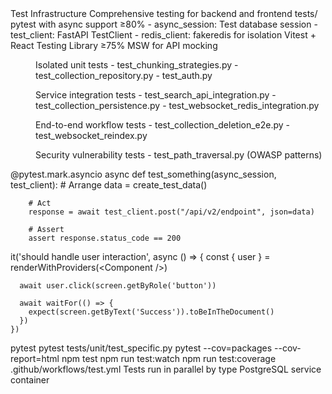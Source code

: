 <component>
  <name>Test Infrastructure</name>
  <purpose>Comprehensive testing for backend and frontend</purpose>
  <location>tests/</location>
</component>

<testing-stack>
  <backend>
    <framework>pytest with async support</framework>
    <coverage-target>≥80%</coverage-target>
    <key-fixtures>
      - async_session: Test database session
      - test_client: FastAPI TestClient
      - redis_client: fakeredis for isolation
    </key-fixtures>
  </backend>
  
  <frontend>
    <framework>Vitest + React Testing Library</framework>
    <coverage-target>≥75%</coverage-target>
    <mocking>MSW for API mocking</mocking>
  </frontend>
</testing-stack>

<test-organization>
  <dir path="unit/">
    <purpose>Isolated unit tests</purpose>
    <examples>
      - test_chunking_strategies.py
      - test_collection_repository.py
      - test_auth.py
    </examples>
  </dir>
  
  <dir path="integration/">
    <purpose>Service integration tests</purpose>
    <examples>
      - test_search_api_integration.py
      - test_collection_persistence.py
      - test_websocket_redis_integration.py
    </examples>
  </dir>
  
  <dir path="e2e/">
    <purpose>End-to-end workflow tests</purpose>
    <examples>
      - test_collection_deletion_e2e.py
      - test_websocket_reindex.py
    </examples>
  </dir>
  
  <dir path="security/">
    <purpose>Security vulnerability tests</purpose>
    <examples>
      - test_path_traversal.py (OWASP patterns)
    </examples>
  </dir>
</test-organization>

<test-patterns>
  <backend-pattern>
    @pytest.mark.asyncio
    async def test_something(async_session, test_client):
        # Arrange
        data = create_test_data()
        
        # Act
        response = await test_client.post("/api/v2/endpoint", json=data)
        
        # Assert
        assert response.status_code == 200
  </backend-pattern>
  
  <frontend-pattern>
    it('should handle user interaction', async () => {
      const { user } = renderWithProviders(&lt;Component /&gt;)
      
      await user.click(screen.getByRole('button'))
      
      await waitFor(() => {
        expect(screen.getByText('Success')).toBeInTheDocument()
      })
    })
  </frontend-pattern>
</test-patterns>

<running-tests>
  <backend>
    <all>pytest</all>
    <specific>pytest tests/unit/test_specific.py</specific>
    <coverage>pytest --cov=packages --cov-report=html</coverage>
  </backend>
  
  <frontend>
    <all>npm test</all>
    <watch>npm run test:watch</watch>
    <coverage>npm run test:coverage</coverage>
  </frontend>
</running-tests>

<ci-integration>
  <github-actions>.github/workflows/test.yml</github-actions>
  <parallel-execution>Tests run in parallel by type</parallel-execution>
  <database>PostgreSQL service container</database>
</ci-integration>